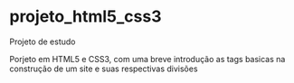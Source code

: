# projeto_html5_css3
Projeto de estudo

Porjeto em HTML5 e CSS3, com uma breve introdução as tags basicas na construção de um site e suas respectivas divisões
